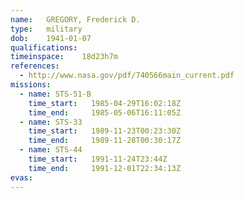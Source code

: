 ```yaml
---
name:	GREGORY, Frederick D.
type:	military
dob:	1941-01-07
qualifications:
timeinspace:	18d23h7m
references:
  - http://www.nasa.gov/pdf/740566main_current.pdf
missions:
  - name: STS-51-B
    time_start:   1985-04-29T16:02:18Z
    time_end:     1985-05-06T16:11:05Z
  - name: STS-33
    time_start:   1989-11-23T00:23:30Z
    time_end:     1989-11-28T00:30:17Z
  - name: STS-44
    time_start:   1991-11-24T23:44Z
    time_end:     1991-12-01T22:34:13Z
evas:
---
```

